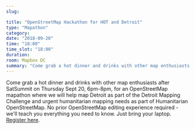 ```yaml
---
slug:

title: "OpenStreetMap Hackathon for HOT and Detroit"
type: "Mapathon"
category:
date: "2018-09-20"
time: "18:00"
time_slot: "18:00"
duration:
room: Mapbox DC
summary: "Come grab a hot dinner and drinks with other map enthusiasts after SatSummit on Thursday Sept 20, 6pm-8pm, for an OpenStreetMap mapathon where we will help map Detroit as part of the Detroit Mapping Challenge and urgent humanitarian mapping needs as part of Humanitarian OpenStreetMap. No prior OpenStreetMap editing experience required - we'll teach you everything you need to know. Just bring your laptop."
---
```

Come grab a hot dinner and drinks with other map enthusiasts after SatSummit on Thursday Sept 20, 6pm-8pm, for an OpenStreetMap mapathon where we will help map Detroit as part of the Detroit Mapping Challenge and urgent humanitarian mapping needs as part of Humanitarian OpenStreetMap. No prior OpenStreetMap editing experience required - we'll teach you everything you need to know. Just bring your laptop. [Register here](https://www.eventbrite.com/e/openstreetmap-hackathon-for-hot-and-detroit-tickets-50096410713).
